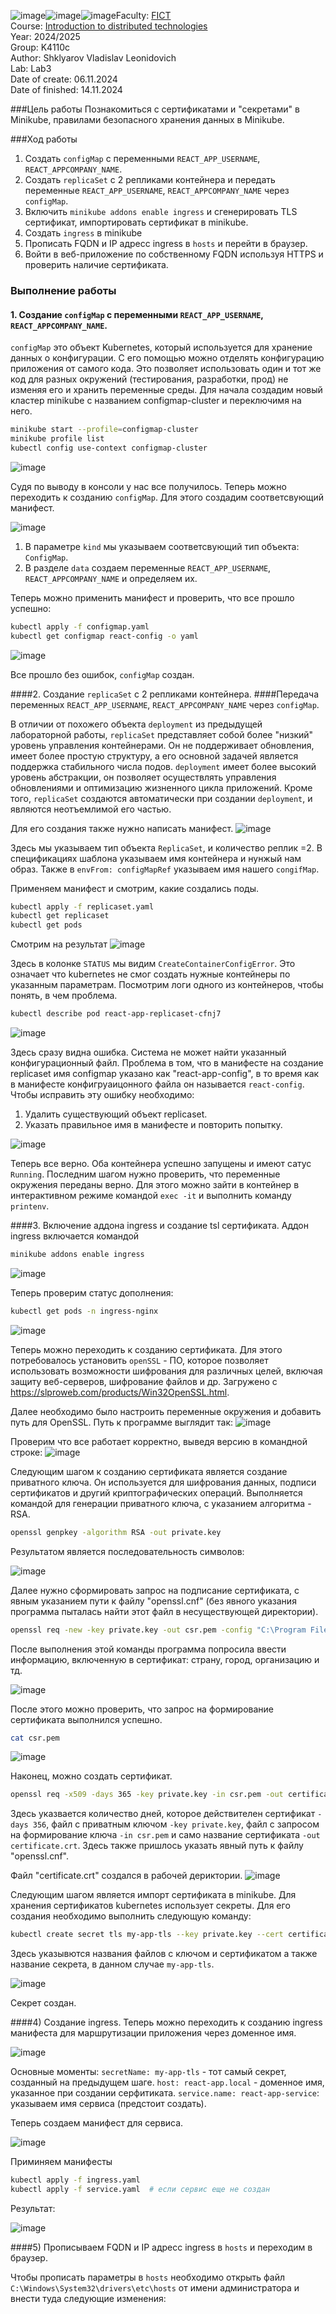 ![image](https://github.com/user-attachments/assets/d9ae607d-c4be-419f-ae9d-78a9f9f1300e)![image](https://github.com/user-attachments/assets/f8f81c21-d800-4486-ace0-caee7e2fa8e5)![image](https://github.com/user-attachments/assets/7f1c2e0d-5b3b-483c-8483-ec557b4a547a)Faculty: [FICT](https://fict.itmo.ru)<br>
Course: [Introduction to distributed technologies](https://github.com/itmo-ict-faculty/introduction-to-distributed-technologies)<br>
Year: 2024/2025<br>
Group: K4110c<br>
Author: Shklyarov Vladislav Leonidovich<br>
Lab: Lab3<br>
Date of create: 06.11.2024<br>
Date of finished: 14.11.2024<br>

###Цель работы
Познакомиться с сертификатами и "секретами" в Minikube, правилами безопасного хранения данных в Minikube.

###Ход работы
1) Создать `configMap` с переменными `REACT_APP_USERNAME`, `REACT_APPCOMPANY_NAME`.
2) Создать `replicaSet` с 2 репликами контейнера и передать переменные `REACT_APP_USERNAME`, `REACT_APPCOMPANY_NAME` через `configMap`.
3) Включить `minikube addons enable ingress` и сгенерировать TLS сертификат, импортировать сертификат в minikube.
4) Создать `ingress` в minikube
5) Прописать FQDN и IP адресс ingress в `hosts` и перейти в браузер.
6) Войти в веб-приложение по собственному FQDN используя HTTPS и проверить наличие сертификата.

### Выполнение работы
#### 1. Создание `configMap` с переменными `REACT_APP_USERNAME`, `REACT_APPCOMPANY_NAME`.
`configMap` это объект Kubernetes, который используется для хранение данных о конфигурации. С его помощью можно отделять конфигурацию приложения от самого кода. Это позволяет использовать один и тот же код для разных окружений (тестирования, разработки, прод) не изменяя его и хранить переменные среды.
Для начала создадим новый кластер minikube с названием configmap-cluster и переключимя на него.
```bash
minikube start --profile=configmap-cluster
minikube profile list
kubectl config use-context configmap-cluster
```
![image](https://github.com/user-attachments/assets/729b7e75-cfdc-4834-87eb-6678b4db94fc)

Cудя по выводу в консоли у нас все получилось. Теперь можно переходить к созданию `configMap`.
Для этого создадим соответсвующий манифест.

![image](https://github.com/user-attachments/assets/e5b8ce00-92d4-4a9b-bc12-a2c646fc72b9)

1. В параметре `kind` мы указываем соответсвующий тип объекта: `ConfigMap`.
2. В разделе `data` создаем переменные `REACT_APP_USERNAME`, `REACT_APPCOMPANY_NAME` и определяем их.

Теперь можно применить манифест и проверить, что все прошло успешно:

```bash
kubectl apply -f configmap.yaml
kubectl get configmap react-config -o yaml

```

![image](https://github.com/user-attachments/assets/edc14d0f-3b86-4ade-b99a-c326d8571801)

Все прошло без ошибок, `configMap` создан.

####2. Создание `replicaSet` с 2 репликами контейнера.
####Передача переменных `REACT_APP_USERNAME`, `REACT_APPCOMPANY_NAME` через `configMap`.

В отличии от похожего объекта `deployment` из предыдущей лабораторной работы, `replicaSet` представляет собой более "низкий" уровень управления контейнерами. Он не поддерживает обновления, имеет более простую структуру, а его основной задачей является поддержка стабильного числа подов. `deployment` имеет более высокий уровень абстракции, он позволяет осуществлять управления обновлениями и оптимизацию жизненного цикла приложений. Кроме того, `replicaSet` создаются автоматически при создании `deployment`, и являются неотъемлимой его частью.

Для его создания также нужно написать манифест.
![image](https://github.com/user-attachments/assets/8c77b10f-2bf3-4e04-921c-511e05ab9d50)

Здесь мы указываем тип объекта `ReplicaSet`, и количество реплик =2. В спецификациях шаблона указываем имя контейнера и нунжый нам образ. Также в `envFrom: configMapRef` указываем имя нашего `congifMap`.

Применяем манифест и смотрим, какие создались поды.

```bash
kubectl apply -f replicaset.yaml
kubectl get replicaset
kubectl get pods
```

Смотрим на результат
![image](https://github.com/user-attachments/assets/e95e72df-ec95-447a-adbd-07553b5cc40b)

Здесь в колонке `STATUS` мы видим `CreateContainerConfigError`. Это означает что kubernetes не смог создать нужные контейнеры по указанным параметрам. Посмотрим логи одного из контейнеров, чтобы понять, в чем проблема.
```bash
kubectl describe pod react-app-replicaset-cfnj7
``` 
![image](https://github.com/user-attachments/assets/bc7e8ec9-8baf-4dba-b9e9-f4ca625e68ba)

Здесь сразу видна ошибка. Система не может найти указанный конфигурационный файл. Проблема в том, что в манифесте на создание replicaset имя configmap указано как "react-app-config", в то время как в манифесте конфигруаицонного файла он называется `react-config`. Чтобы исправить эту ошибку необходимо:
1. Удалить существующий объект replicaset.
2. Указать правильное имя в манифесте и повторить попытку.

![image](https://github.com/user-attachments/assets/4c0bc9cc-c0c6-4168-a0ce-38a06fcf01e0)

Теперь все верно. Оба контейнера успешно запущены и имеют сатус `Running`.
Последним шагом нужно проверить, что переменные окружения переданы верно. Для этого можно зайти в контейнер в интерактивном режиме командой `exec -it` и выполнить команду `printenv`.


####3. Включение аддона ingress и создание tsl сертификата.
Аддон ingress включается командой
```bash
minikube addons enable ingress
```
![image](https://github.com/user-attachments/assets/4c181d9c-b02f-4f6f-ba0d-80fd8549adea)

Теперь проверим статус дополнения:
```bash
kubectl get pods -n ingress-nginx
```
![image](https://github.com/user-attachments/assets/2b6f1e9e-cd6d-4986-b1c9-efa8df94b160)

Теперь можно переходить к созданию сертификата. Для этого потребовалось установить `openSSL` - ПО, которое позволяет использовать возможности шифрования для различных целей, включая защиту веб-серверов, шифрование файлов и др. Загружено с https://slproweb.com/products/Win32OpenSSL.html.

Далее необходимо было настроить переменные окружения и добавить путь для OpenSSL. Путь к программе выглядит так:
![image](https://github.com/user-attachments/assets/3c690b97-f185-4f6e-acc9-3853a9c04eab)

Проверим что все работает корректно, выведя версию в командной строке:
![image](https://github.com/user-attachments/assets/3b939c7d-f971-40ab-830c-09d7473a889c)

Следующим шагом к созданию сертификата является создание приватного ключа. Он используется для шифрования данных, подписи сертификатов и другий криптографических операций. Выполняется командой для генерации приватного ключа, с указанием алгоритма - RSA.

```bash
openssl genpkey -algorithm RSA -out private.key
```
Результатом является последовательность символов:

![image](https://github.com/user-attachments/assets/bb25b0c4-ee3a-45b4-866b-4c3c06d20fde)

Далее нужно сформировать запрос на подписание сертификата, с явным указанием пути к файлу "openssl.cnf" (без явного указания программа пыталась найти этот файл в несуществующей директории).

```bash
openssl req -new -key private.key -out csr.pem -config "C:\Program Files\OpenSSL-Win64\bin\cnf\openssl.cnf"
```
После выполнения этой команды программа попросила ввести информацию, включенную в сертификат: страну, город, организацию и тд.

![image](https://github.com/user-attachments/assets/d87e9089-7e35-485a-b08f-e103e92431dc)

После этого можно проверить, что запрос на формирование сертификата выполнился успешно.

```bash
cat csr.pem
```
![image](https://github.com/user-attachments/assets/4932db7b-23ca-430a-b4bf-7b59036dbb78)

Наконец, можно создать сертификат.

```bash
openssl req -x509 -days 365 -key private.key -in csr.pem -out certificate.crt -config "C:\Program Files\OpenSSL-Win64\bin\cnf\openssl.cnf"
```

Здесь указвается количество дней, которое действителен сертификат `-days 356`, файл с приватным ключом `-key private.key`, файл с запросом на формирование ключа `-in csr.pem` и само название сертификата `-out certificate.crt`. Здесь также пришлось указать явный путь к файлу "openssl.cnf".

Файл "certificate.crt" создался в рабочей дериктории. 
![image](https://github.com/user-attachments/assets/50eb688f-6d41-4ccb-bb78-4de6c3c88477)

Следующим шагом является импорт сертификата в minikube. Для хранения сертификатов kubernetes использует секреты. Для его создания необходимо выполнить следующую команду:

```bash
kubectl create secret tls my-app-tls --key private.key --cert certificate.crt
```
Здесь указывются названия файлов с ключом и сертификатом а также название секрета, в данном случае `my-app-tls`.

![image](https://github.com/user-attachments/assets/490eb7de-09ca-43ff-9c68-c8b34824db49)

Секрет создан.

####4) Создание ingress.
Теперь можно переходить к созданию ingress манифеста для маршрутизации приложения через доменное имя.

![image](https://github.com/user-attachments/assets/69b80c2c-7b25-4780-bf25-0bedb14122fc)


Основные моменты: `secretName: my-app-tls` - тот самый секрет, созданный на предыдущем шаге. `host: react-app.local` - доменное имя, указанное при создании серфитиката. `service.name: react-app-service`: указываем имя сервиса (предстоит создать).

Теперь создаем манифест для сервиса.

![image](https://github.com/user-attachments/assets/f0cabdc8-9c63-403f-83b6-eb619533f163)

Приминяем манифесты

```bash
kubectl apply -f ingress.yaml
kubectl apply -f service.yaml  # если сервис еще не создан
```

Результат:

![image](https://github.com/user-attachments/assets/bd911b88-a94a-43d7-8b36-336dded824bd)

####5) Прописываем FQDN и IP адресс ingress в `hosts` и переходим в браузер.

Чтобы прописать параметры в `hosts` необходимо открыть файл `C:\Windows\System32\drivers\etc\hosts` от имени администратора и внести туда следующие изменения:






